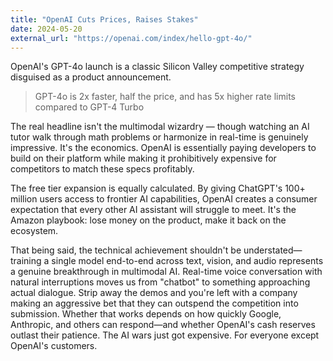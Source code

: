 ```yaml
---
title: "OpenAI Cuts Prices, Raises Stakes"
date: 2024-05-20
external_url: "https://openai.com/index/hello-gpt-4o/"
---
```


OpenAI's GPT-4o launch is a classic Silicon Valley competitive strategy disguised as a product announcement.

> GPT-4o is 2x faster, half the price, and has 5x higher rate limits compared to GPT-4 Turbo

The real headline isn't the multimodal wizardry — though watching an AI tutor walk through math problems or harmonize in real-time is genuinely impressive. It's the economics. OpenAI is essentially paying developers to build on their platform while making it prohibitively expensive for competitors to match these specs profitably.

The free tier expansion is equally calculated. By giving ChatGPT's 100+ million users access to frontier AI capabilities, OpenAI creates a consumer expectation that every other AI assistant will struggle to meet. It's the Amazon playbook: lose money on the product, make it back on the ecosystem.

That being said, the technical achievement shouldn't be understated—training a single model end-to-end across text, vision, and audio represents a genuine breakthrough in multimodal AI. Real-time voice conversation with natural interruptions moves us from "chatbot" to something approaching actual dialogue. Strip away the demos and you're left with a company making an aggressive bet that they can outspend the competition into submission. Whether that works depends on how quickly Google, Anthropic, and others can respond—and whether OpenAI's cash reserves outlast their patience. The AI wars just got expensive. For everyone except OpenAI's customers.